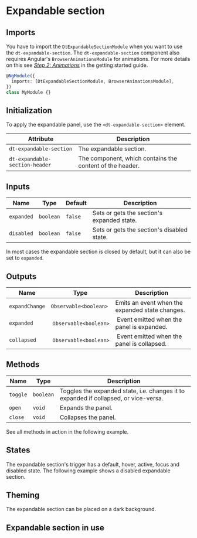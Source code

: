 # Expandable section

<ba-ux-snippet name="expandable-section-intro"></ba-ux-snippet>

<ba-live-example name="DtExampleExpandableSectionDefault"></ba-live-example>

## Imports

You have to import the `DtExpandableSectionModule` when you want to use the
`dt-expandable-section`. The `dt-expandable-section` component also requires
Angular's `BrowserAnimationsModule` for animations. For more details on this see
[_Step 2: Animations_](/components/get-started/#step-2-animations) in the
getting started guide.

```typescript
@NgModule({
  imports: [DtExpandableSectionModule, BrowserAnimationsModule],
})
class MyModule {}
```

## Initialization

To apply the expandable panel, use the `<dt-expandable-section>` element.

| Attribute                      | Description                                              |
| ------------------------------ | -------------------------------------------------------- |
| `dt-expandable-section`        | The expandable section.                                  |
| `dt-expandable-section-header` | The component, which contains the content of the header. |

## Inputs

| Name       | Type      | Default | Description                                |
| ---------- | --------- | ------- | ------------------------------------------ |
| `expanded` | `boolean` | `false` | Sets or gets the section's expanded state. |
| `disabled` | `boolean` | `false` | Sets or gets the section's disabled state. |

In most cases the expandable section is closed by default, but it can also be
set to `expanded`.

<ba-live-example name="DtExampleExpandableSectionOpen"></ba-live-example>

## Outputs

| Name           | Type                   | Description                                     |
| -------------- | ---------------------- | ----------------------------------------------- |
| `expandChange` | `Observable<boolean>`  | Emits an event when the expanded state changes. |
| `expanded`     |  `Observable<boolean>` |  Event emitted when the panel is expanded.      |
| `collapsed`    |  `Observable<boolean>` |  Event emitted when the panel is collapsed.     |

## Methods

| Name     | Type      | Description                                                                          |
| -------- | --------- | ------------------------------------------------------------------------------------ |
| `toggle` | `boolean` | Toggles the expanded state, i.e. changes it to expanded if collapsed, or vice-versa. |
| `open`   | `void`    | Expands the panel.                                                                   |
| `close`  | `void`    | Collapses the panel.                                                                 |

See all methods in action in the following example.

<ba-live-example name="DtExampleExpandableSectionInteractive"></ba-live-example>

## States

The expandable section's trigger has a default, hover, active, focus and
disabled state. The following example shows a disabled expandable section.

<ba-live-example name="DtExampleExpandableSectionDisabled"></ba-live-example>

## Theming

The expandable section can be placed on a dark background.

<ba-live-example name="DtExampleExpandableSectionDark" themedark></ba-live-example>

## Expandable section in use

<ba-ux-snippet name="expandable-section-in-use"></ba-ux-snippet>
